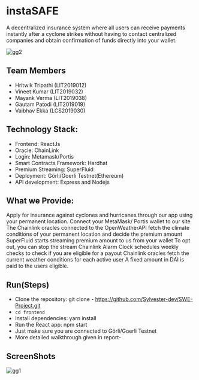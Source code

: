 # instaSAFE


A decentralized insurance system where all users can receive payments instantly after a cyclone strikes without having to contact centralized companies and obtain confirmation of funds directly into your wallet.


![gg2](https://user-images.githubusercontent.com/52003051/141686414-084f17cd-1094-4fcf-b33e-7d1e796e5536.png)

## Team Members
- Hritwik Tripathi (LIT2019012)
- Vineet Kumar (LIT2019032)
- Mayank Verma (LIT2019038)
- Gautam Patodi (LIT2019019)
- Vaibhav Ekka (LCS2019030)


## Technology Stack:
- Frontend: ReactJs
- Oracle: ChainLink
- Login: Metamask/Portis
- Smart Contracts Framework: Hardhat
- Premium Streaming: SuperFluid
- Deployment: Görli/Goerli Testnet(Ethereum)
- API development: Express and Nodejs



##  What we Provide:
Apply for insurance against cyclones and hurricanes through our app using your permanent location.
Connect your MetaMask/ Portis wallet to our site
The Chainlink oracles connected to the OpenWeatherAPI fetch the climate conditions of your permanent location and decide the premium amount
SuperFluid starts streaming premium amount to us from your wallet
To opt out, you can stop the stream
Chainlink Alarm Clock schedules weekly checks to check if you are eligible for a payout
Chainlink oracles fetch the current weather conditions for each active user
A fixed amount in DAI is paid to the users eligible.

## Run(Steps)
- Clone the repository: git clone - https://github.com/Sylvester-dev/SWE-Project.git
- ```cd frontend```
- Install dependencies: yarn install
- Run the React app: npm start
- Just make sure you are connected to Görli/Goerli Testnet
- More detailed walkthrough given in report-

## ScreenShots



![gg1](https://user-images.githubusercontent.com/52003051/141686381-83207377-359c-4daf-8539-56608ff7a1e2.png)

